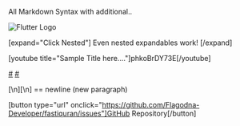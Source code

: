 All Markdown Syntax with additional..

![Flutter Logo](https://picsum.photos/id/1/200/300)

[expand="Click Nested"]
Even nested expandables work!
[/expand]

[youtube title="Sample Title here...."]phkoBrDY73E[/youtube]

[#](assets/audios/arabic/man/1.mp3) [#](assets/audios/arabic/woman/1.mp3)

[\n][\n] == newline (new paragraph)

[button type="url" onclick="https://github.com/Flagodna-Developer/fastiquran/issues"]GitHub Repository[/button]

